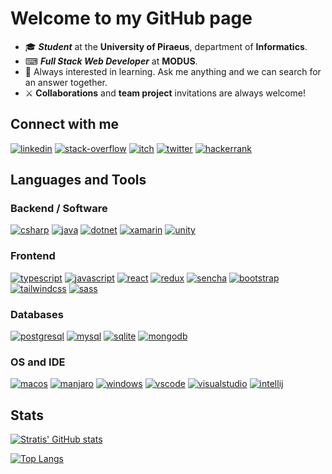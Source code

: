 # Welcome to my GitHub page

- 🎓 ***Student*** at the **University of Piraeus**, department of **Informatics**.
- ⌨ ***Full Stack Web Developer*** at **MODUS**.
- 💬 Always interested in learning. Ask me anything and we can search for an answer together.
- ⚔ **Collaborations** and **team project** invitations are always welcome!

## Connect with me

[![linkedin](https://img.shields.io/badge/LinkedIn-0077B5?style=for-the-badge&logo=linkedin&logoColor=white)](https://www.linkedin.com/in/stratis-dermanoutsos-7b7b1920a/)
[![stack-overflow](https://img.shields.io/badge/Stack_Overflow-FE7A16?style=for-the-badge&logo=stack-overflow&logoColor=white)](https://stackoverflow.com/users/13187980/stratis-dermanoutsos)
[![itch](https://img.shields.io/badge/Itch.io-FA5C5C?style=for-the-badge&logo=itch-dot-io&logoColor=white)](https://infinite-pain.itch.io)
[![twitter](https://img.shields.io/badge/Twitter-1DA1F2?style=for-the-badge&logo=twitter&logoColor=white)](https://twitter.com/stratis_derm)
[![hackerrank](https://img.shields.io/badge/-Hackerrank-2EC866?style=for-the-badge&logo=HackerRank&logoColor=white)](https://www.hackerrank.com/stratis_dermano1)

## Languages and Tools

### Backend / Software

[![csharp](https://img.shields.io/badge/C%23-239120?style=for-the-badge&logo=c-sharp&logoColor=white)](https://github.com/dotnet/csharplang)
[![java](https://img.shields.io/badge/Java-ED8B00?style=for-the-badge&logo=java&logoColor=white)](https://www.java.com/en/)
[![dotnet](https://img.shields.io/badge/.NET-5C2D91?style=for-the-badge&logo=dot-net&logoColor=white)](https://github.com/dotnet)
[![xamarin](https://img.shields.io/badge/Xamarin-3498DB?style=for-the-badge&logo=xamarin&logoColor=white)](https://github.com/xamarin/)
[![unity](https://img.shields.io/badge/Unity-100000?style=for-the-badge&logo=unity&logoColor=white)](https://unity.com)

### Frontend

[![typescript](https://img.shields.io/badge/TypeScript-007ACC?style=for-the-badge&logo=typescript&logoColor=white)](https://github.com/microsoft/TypeScript)
[![javascript](https://img.shields.io/badge/JavaScript-F7DF1E?style=for-the-badge&logo=javascript&logoColor=black)](https://en.wikipedia.org/wiki/JavaScript)
[![react](https://img.shields.io/badge/React-20232A?style=for-the-badge&logo=react&logoColor=61DAFB)](https://github.com/facebook/react)
[![redux](https://img.shields.io/badge/Redux-593D88?style=for-the-badge&logo=redux&logoColor=white)](https://github.com/reduxjs/redux)
[![sencha](https://img.shields.io/badge/Sencha-044059?style=for-the-badge&logo=sencha&logoColor=#95C93D)](https://www.sencha.com/products/extjs/)
[![bootstrap](https://img.shields.io/badge/Bootstrap-563D7C?style=for-the-badge&logo=bootstrap&logoColor=white)](https://github.com/twbs/bootstrap)
[![tailwindcss](https://img.shields.io/badge/Tailwind_CSS-38B2AC?style=for-the-badge&logo=tailwind-css&logoColor=white)](https://github.com/tailwindlabs/tailwindcss)
[![sass](https://img.shields.io/badge/Sass-CC6699?style=for-the-badge&logo=sass&logoColor=white)](https://github.com/sass/sass)

### Databases

[![postgresql](https://img.shields.io/badge/PostgreSQL-316192?style=for-the-badge&logo=postgresql&logoColor=white)](https://github.com/postgres)
[![mysql](https://img.shields.io/badge/MySQL-00000F?style=for-the-badge&logo=mysql&logoColor=white)](https://www.mysql.com)
[![sqlite](https://img.shields.io/badge/SQLite-07405E?style=for-the-badge&logo=sqlite&logoColor=white)](https://github.com/sqlite/sqlite)
[![mongodb](https://img.shields.io/badge/MongoDB-4EA94B?style=for-the-badge&logo=mongodb&logoColor=white)](https://github.com/mongodb/mongo)

### OS and IDE

[![macos](https://img.shields.io/badge/mac%20os-000000?style=for-the-badge&logo=apple&logoColor=white)](https://en.wikipedia.org/wiki/MacOS)
[![manjaro](https://img.shields.io/badge/manjaro-35BF5C?style=for-the-badge&logo=manjaro&logoColor=white)](https://manjaro.org)
[![windows](https://img.shields.io/badge/Windows-0078D6?style=for-the-badge&logo=windows&logoColor=white)](https://www.microsoft.com/en-us/windows)
[![vscode](https://img.shields.io/badge/Visual_Studio_Code-0078D4?style=for-the-badge&logo=visual%20studio%20code&logoColor=white)](https://github.com/microsoft/vscode)
[![visualstudio](https://img.shields.io/badge/Visual_Studio-5C2D91?style=for-the-badge&logo=visual%20studio&logoColor=white)](https://visualstudio.microsoft.com/vs/)
[![intellij](https://img.shields.io/badge/IntelliJIDEA-000000.svg?style=for-the-badge&logo=intellij-idea&logoColor=white)](https://www.jetbrains.com/idea/)

## Stats

[![Stratis' GitHub stats](https://github-readme-stats.vercel.app/api?username=Stratis-Dermanoutsos&show_icons=true&theme=dracula&hide_border=true&count_private=true)](https://github.com/anuraghazra/github-readme-stats)

[![Top Langs](https://github-readme-stats.vercel.app/api/top-langs/?username=Stratis-Dermanoutsos&layout=compact&theme=dracula&hide_border=true&hide=c%2B%2B&count_private=true)](https://github.com/anuraghazra/github-readme-stats)
